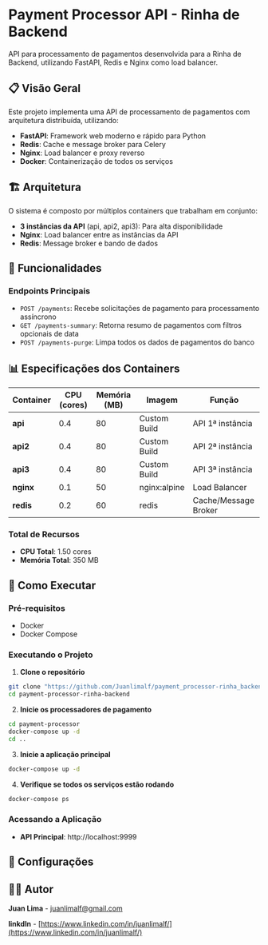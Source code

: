 # Payment Processor API - Rinha de Backend

API para processamento de pagamentos desenvolvida para a Rinha de Backend, utilizando FastAPI, Redis e Nginx como load balancer.

## 📋 Visão Geral

Este projeto implementa uma API de processamento de pagamentos com arquitetura distribuída, utilizando:

- **FastAPI**: Framework web moderno e rápido para Python
- **Redis**: Cache e message broker para Celery
- **Nginx**: Load balancer e proxy reverso
- **Docker**: Containerização de todos os serviços

## 🏗️ Arquitetura

O sistema é composto por múltiplos containers que trabalham em conjunto:

- **3 instâncias da API** (api, api2, api3): Para alta disponibilidade
- **Nginx**: Load balancer entre as instâncias da API
- **Redis**: Message broker e bando de dados

## 🚀 Funcionalidades

### Endpoints Principais

- `POST /payments`: Recebe solicitações de pagamento para processamento assíncrono
- `GET /payments-summary`: Retorna resumo de pagamentos com filtros opcionais de data
- `POST /payments-purge`: Limpa todos os dados de pagamentos do banco

## 📊 Especificações dos Containers

| Container | CPU (cores) | Memória (MB) | Imagem | Função |
|-----------|-------------|--------------|---------|---------|
| **api** | 0.4 | 80 | Custom Build | API 1ª instância |
| **api2** | 0.4 | 80 | Custom Build | API 2ª instância |
| **api3** | 0.4 | 80 | Custom Build | API 3ª instância |
| **nginx** | 0.1 | 50 | nginx:alpine | Load Balancer |
| **redis** | 0.2 | 60 | redis | Cache/Message Broker |

### **Total de Recursos**
- **CPU Total**: 1.50 cores
- **Memória Total**: 350 MB


## 🚀 Como Executar

### Pré-requisitos
- Docker
- Docker Compose

### Executando o Projeto

1. **Clone o repositório**
```bash
git clone "https://github.com/Juanlimalf/payment_processor-rinha_backend_2025.git"
cd payment-processor-rinha-backend
```

2. **Inicie os processadores de pagamento**
```bash
cd payment-processor
docker-compose up -d
cd ..
```

3. **Inicie a aplicação principal**
```bash
docker-compose up -d
```

4. **Verifique se todos os serviços estão rodando**
```bash
docker-compose ps
```

### Acessando a Aplicação

- **API Principal**: http://localhost:9999

## 📝 Configurações


## 👨‍💻 Autor

**Juan Lima** - [juanlimalf@gmail.com](mailto:juanlimalf@gmail.com)

**linkdIn** - [https://www.linkedin.com/in/juanlimalf/](https://www.linkedin.com/in/juanlimalf/)
